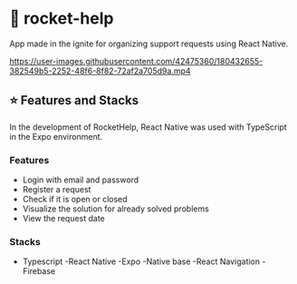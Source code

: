 # :rocket: rocket-help
App made in the ignite for organizing support requests using React Native.


https://user-images.githubusercontent.com/42475360/180432655-382549b5-2252-48f6-8f82-72af2a705d9a.mp4


## 	:star: Features and Stacks
In the development of RocketHelp, React Native was used with TypeScript in the Expo environment.
### Features
- Login with email and password
- Register a request
- Check if it is open or closed
- Visualize the solution for already solved problems
- View the request date

### Stacks
- Typescript
-React Native
-Expo
-Native base
-React Navigation
-Firebase

